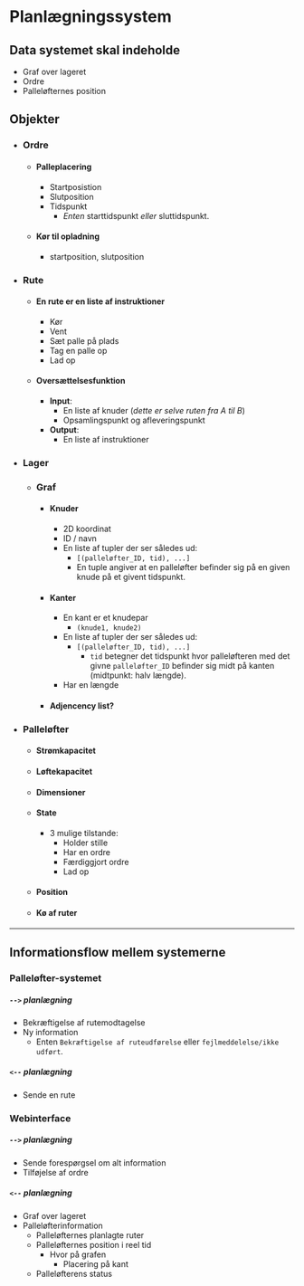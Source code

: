 # Planlægningssystem


## Data systemet skal indeholde
- Graf over lageret
- Ordre
- Palleløfternes position

## Objekter

- ### Ordre
  - #### Palleplacering
    - Startposistion
    - Slutposition
    - Tidspunkt 
      - *Enten* starttidspunkt *eller* sluttidspunkt.
  - #### Kør til opladning
    - startposition, slutposition


- ### Rute
  - #### En rute er en liste af instruktioner
    - Kør
    - Vent
    - Sæt palle på plads 
    - Tag en palle op
    - Lad op
  - #### Oversættelsesfunktion
    - **Input**: 
      - En liste af knuder (*dette er selve ruten fra A til B*)
      - Opsamlingspunkt og afleveringspunkt
    - **Output**: 
      - En liste af instruktioner


- ### Lager
  - ### Graf
    - #### Knuder 
      - 2D koordinat
      - ID / navn
      - En liste af tupler der ser således ud:
        -  `[(palleløfter_ID, tid), ...]`
        -  En tuple angiver at en palleløfter befinder sig på en given knude på et givent tidspunkt.
    - #### Kanter  
      - En kant er et knudepar
        - `(knude1, knude2)`
      - En liste af tupler der ser således ud:
        - `[(palleløfter_ID, tid), ...]`
          - `tid` betegner det tidspunkt hvor palleløfteren med det givne `palleløfter_ID` befinder sig midt på kanten (midtpunkt: halv længde). 
      - Har en længde
  
    - #### Adjencency list?

- ### Palleløfter
  - #### Strømkapacitet
  - #### Løftekapacitet
  - #### Dimensioner
  - #### State
    - 3 mulige tilstande:
      - Holder stille
      - Har en ordre
      - Færdiggjort ordre
      - Lad op
  - #### Position
  - #### Kø af ruter


---

## Informationsflow mellem systemerne

### Palleløfter-systemet
##### `-->` planlægning
- Bekræftigelse af rutemodtagelse
- Ny information
  - Enten `Bekræftigelse af ruteudførelse` eller `fejlmeddelelse/ikke udført`. 

##### `<--` planlægning
- Sende en rute

### Webinterface
##### `-->` planlægning
- Sende forespørgsel om alt information 
- Tilføjelse af ordre

##### `<--` planlægning
- Graf over lageret
- Palleløfterinformation
  - Palleløfternes planlagte ruter
  - Palleløfternes position i reel tid
    - Hvor på grafen
      - Placering på kant
  - Palleløfterens status
